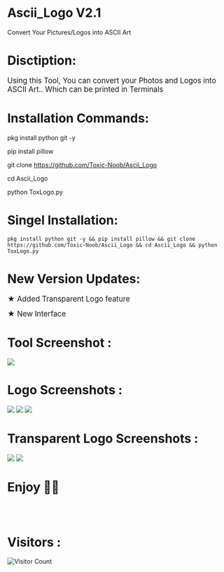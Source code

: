 # Ascii_Logo V2.1
Convert Your Pictures/Logos into ASCII Art

# Disctiption:
<big>Using this Tool, You can convert your Photos and Logos into ASCII Art..
Which can be printed in Terminals</big>

# Installation Commands:

pkg install python git -y

pip install pillow

git clone https://github.com/Toxic-Noob/Ascii_Logo

cd Ascii_Logo

python ToxLogo.py

# Singel Installation:
```shell script
pkg install python git -y && pip install pillow && git clone https://github.com/Toxic-Noob/Ascii_Logo && cd Ascii_Logo && python ToxLogo.py
```

# New Version Updates:

<big> ★ Added Transparent Logo feature</big>

<big> ★ New Interface</big>

# Tool Screenshot :

<img src="https://j.top4top.io/p_2167407hw0.jpg">


# Logo Screenshots :

<img src="https://f.top4top.io/p_2167cco1t0.jpg">
<img src="https://b.top4top.io/p_2167kimk44.jpg">
<img src="https://c.top4top.io/p_21676l2ry5.jpg">


# Transparent Logo Screenshots :

<img src="https://k.top4top.io/p_2167euhft1.jpg">
<img src="https://l.top4top.io/p_2167gfsfk2.jpg">



# Enjoy 💞💞
<br><br>
# Visitors :


![Visitor Count](https://profile-counter.glitch.me/Toxic-Noob/count.svg)
